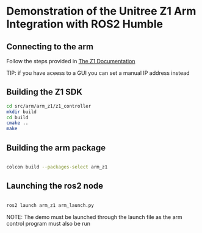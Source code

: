# Demonstration of the Unitree Z1 Arm Integration with ROS2 Humble

## Connecting to the arm
Follow the steps provided in [The Z1 Documentation](https://dev-z1.unitree.com/brief/poweron.html)


TIP: if you have aceess to a GUI you can set a manual IP address instead


## Building the Z1 SDK

```bash
cd src/arm/arm_z1/z1_controller
mkdir build
cd build
cmake ..
make
```

## Building the arm package

```bash

colcon build --packages-select arm_z1

```

## Launching the ros2 node 

```bash

ros2 launch arm_z1 arm_launch.py

```

NOTE: The demo must be launched through the launch file as the arm control program must also be run